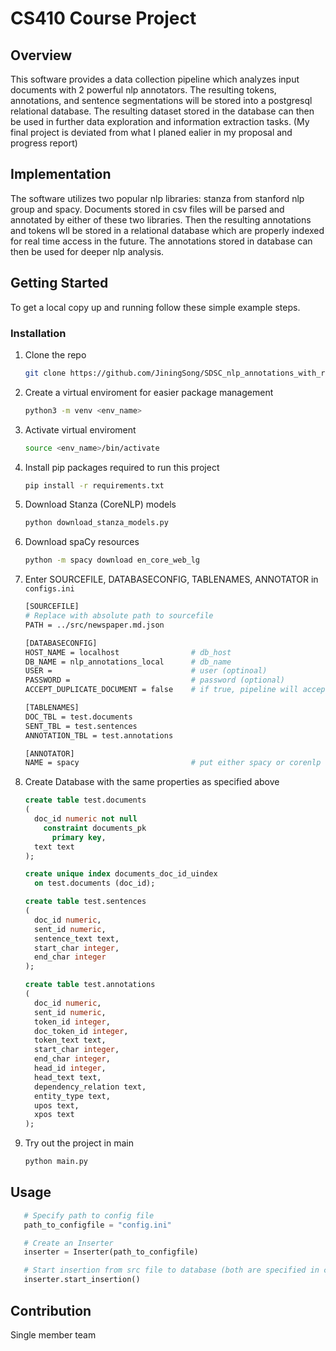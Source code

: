 # CS410 Course Project
<!-- OVERVIEW -->
## Overview
This software provides a data collection pipeline which analyzes input documents with 2 powerful nlp annotators. The resulting tokens, annotations, and sentence segmentations will be stored into a postgresql relational database. The resulting dataset stored in the database can then be used in further data exploration and information extraction tasks. (My final project is deviated from what I planed ealier in my proposal and progress report)

<!-- IMPLEMENTATION -->
## Implementation
The software utilizes two popular nlp libraries: stanza from stanford nlp group and spacy. Documents stored in csv files will be parsed and annotated by either of these two libraries. Then the resulting annotations and tokens wll be stored in a relational database which are properly indexed for real time access in the future. The annotations stored in database can then be used for deeper nlp analysis. 

<!-- GETTING STARTED -->
## Getting Started

To get a local copy up and running follow these simple example steps.

### Installation

1. Clone the repo
   ```sh
   git clone https://github.com/JiningSong/SDSC_nlp_annotations_with_relational_database
   ```
2. Create a virtual enviroment for easier package management
   ```sh
   python3 -m venv <env_name>
   ```
3. Activate virtual enviroment
   ```sh
   source <env_name>/bin/activate
   ```
4. Install pip packages required to run this project
   ```sh
   pip install -r requirements.txt
   ```
5. Download Stanza (CoreNLP) models
   ```sh
   python download_stanza_models.py
   ```
6. Download spaCy resources
   ```sh
   python -m spacy download en_core_web_lg
   ```
7. Enter SOURCEFILE, DATABASECONFIG, TABLENAMES, ANNOTATOR in `configs.ini`
   ```sh
   [SOURCEFILE]
   # Replace with absolute path to sourcefile
   PATH = ../src/newspaper.md.json

   [DATABASECONFIG]
   HOST_NAME = localhost                # db_host
   DB_NAME = nlp_annotations_local      # db_name
   USER =                               # user (optinoal)
   PASSWORD =                           # password (optional)
   ACCEPT_DUPLICATE_DOCUMENT = false    # if true, pipeline will accept duplicate document

   [TABLENAMES]
   DOC_TBL = test.documents             
   SENT_TBL = test.sentences
   ANNOTATION_TBL = test.annotations

   [ANNOTATOR]
   NAME = spacy                         # put either spacy or corenlp           
   ```
8. Create Database with the same properties as specified above
   ```sql
   create table test.documents
   (
     doc_id numeric not null
       constraint documents_pk
         primary key,
     text text
   );

   create unique index documents_doc_id_uindex
     on test.documents (doc_id);

   create table test.sentences
   (
     doc_id numeric,
     sent_id numeric,
     sentence_text text,
     start_char integer,
     end_char integer
   );

   create table test.annotations
   (
     doc_id numeric,
     sent_id numeric,
     token_id integer,
     doc_token_id integer,
     token_text text,
     start_char integer,
     end_char integer,
     head_id integer,
     head_text text,
     dependency_relation text,
     entity_type text,
     upos text,
     xpos text
   );
   ```
9. Try out the project in main
   ```python
   python main.py
   ```
<!-- USAGE EXAMPLES -->
## Usage

 ```python
    # Specify path to config file
    path_to_configfile = "config.ini"

    # Create an Inserter
    inserter = Inserter(path_to_configfile)

    # Start insertion from src file to database (both are specified in config file)
    inserter.start_insertion()
 ```

## Contribution
Single member team